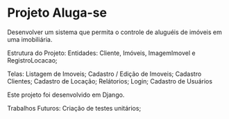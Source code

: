 # Projeto Aluga-se

Desenvolver um sistema que permita o controle de aluguéis de imóveis em uma imobiliária.

Estrutura do Projeto:
    Entidades: Cliente, Imóveis, ImagemImovel e RegistroLocacao;

Telas: 
    Listagem de Imoveis;
    Cadastro / Edição de Imoveis;
    Cadastro Clientes;
    Cadastro de Locação;
    Relátorios;
    Login;
    Cadastro de Usuários

Este projeto foi desenvolvido em Django.

Trabalhos Futuros: 
    Criação de testes unitários;
    

